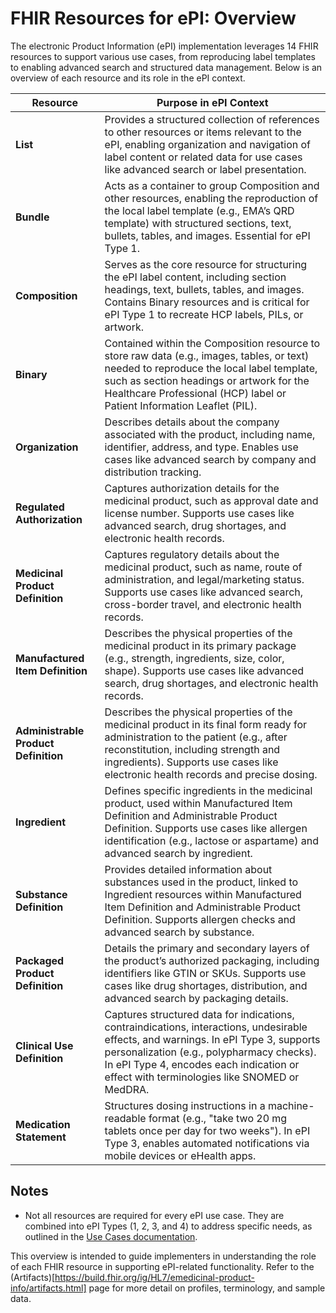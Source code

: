 # FHIR Resources for ePI: Overview

The electronic Product Information (ePI) implementation leverages 14 FHIR resources to support various use cases, from reproducing label templates to enabling advanced search and structured data management. Below is an overview of each resource and its role in the ePI context.

| Resource | Purpose in ePI Context |
|----------|-----------------------|
| **List** | Provides a structured collection of references to other resources or items relevant to the ePI, enabling organization and navigation of label content or related data for use cases like advanced search or label presentation. |
| **Bundle** | Acts as a container to group Composition and other resources, enabling the reproduction of the local label template (e.g., EMA’s QRD template) with structured sections, text, bullets, tables, and images. Essential for ePI Type 1. |
| **Composition** | Serves as the core resource for structuring the ePI label content, including section headings, text, bullets, tables, and images. Contains Binary resources and is critical for ePI Type 1 to recreate HCP labels, PILs, or artwork. |
| **Binary** | Contained within the Composition resource to store raw data (e.g., images, tables, or text) needed to reproduce the local label template, such as section headings or artwork for the Healthcare Professional (HCP) label or Patient Information Leaflet (PIL). |
| **Organization** | Describes details about the company associated with the product, including name, identifier, address, and type. Enables use cases like advanced search by company and distribution tracking. |
| **Regulated Authorization** | Captures authorization details for the medicinal product, such as approval date and license number. Supports use cases like advanced search, drug shortages, and electronic health records. |
| **Medicinal Product Definition** | Captures regulatory details about the medicinal product, such as name, route of administration, and legal/marketing status. Supports use cases like advanced search, cross-border travel, and electronic health records. |
| **Manufactured Item Definition** | Describes the physical properties of the medicinal product in its primary package (e.g., strength, ingredients, size, color, shape). Supports use cases like advanced search, drug shortages, and electronic health records. |
| **Administrable Product Definition** | Describes the physical properties of the medicinal product in its final form ready for administration to the patient (e.g., after reconstitution, including strength and ingredients). Supports use cases like electronic health records and precise dosing. |
| **Ingredient** | Defines specific ingredients in the medicinal product, used within Manufactured Item Definition and Administrable Product Definition. Supports use cases like allergen identification (e.g., lactose or aspartame) and advanced search by ingredient. |
| **Substance Definition** | Provides detailed information about substances used in the product, linked to Ingredient resources within Manufactured Item Definition and Administrable Product Definition. Supports allergen checks and advanced search by substance. |
| **Packaged Product Definition** | Details the primary and secondary layers of the product’s authorized packaging, including identifiers like GTIN or SKUs. Supports use cases like drug shortages, distribution, and advanced search by packaging details. |
| **Clinical Use Definition** | Captures structured data for indications, contraindications, interactions, undesirable effects, and warnings. In ePI Type 3, supports personalization (e.g., polypharmacy checks). In ePI Type 4, encodes each indication or effect with terminologies like SNOMED or MedDRA. |
| **Medication Statement** | Structures dosing instructions in a machine-readable format (e.g., "take two 20 mg tablets once per day for two weeks"). In ePI Type 3, enables automated notifications via mobile devices or eHealth apps. |

## Notes
- Not all resources are required for every ePI use case. They are combined into ePI Types (1, 2, 3, and 4) to address specific needs, as outlined in the [Use Cases documentation](usecases.md).

This overview is intended to guide implementers in understanding the role of each FHIR resource in supporting ePI-related functionality. Refer to the (Artifacts)[https://build.fhir.org/ig/HL7/emedicinal-product-info/artifacts.html] page for more detail on profiles, terminology, and sample data.